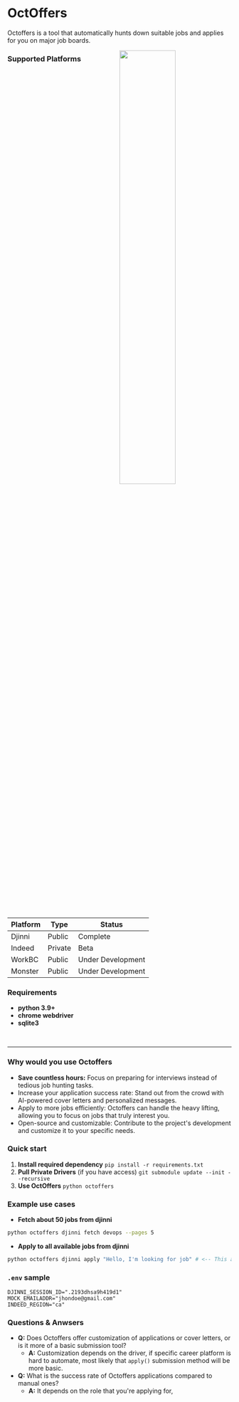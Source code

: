 # OctOffers
Octoffers is a tool that automatically hunts down suitable jobs and applies for you on major job boards.


<img src="./.assets/octoffers_mascot.png" align="right" width="50%">

### Supported Platforms
| Platform | Type    | Status            |
|----------|---------|-------------------|
| Djinni   | Public  | Complete          |
| Indeed   | Private | Beta              |
| WorkBC   | Public  | Under Development |
| Monster  | Public  | Under Development |

### Requirements
- **python 3.9+**
- **chrome webdriver**
- **sqlite3**

<br>
<hr>

### Why would you use Octoffers

- **Save countless hours:** Focus on preparing for interviews instead of tedious job hunting tasks.
- Increase your application success rate: Stand out from the crowd with AI-powered cover letters and personalized messages.
- Apply to more jobs efficiently: Octoffers can handle the heavy lifting, allowing you to focus on jobs that truly interest you.
- Open-source and customizable: Contribute to the project's development and customize it to your specific needs.

### Quick start
1) **Install required dependency**
`pip install -r requirements.txt`
2) **Pull Private Drivers** (if you have access)
`git submodule update --init --recursive`
3) **Use OctOffers**
`python octoffers`

### Example use cases
- **Fetch about 50 jobs from djinni**
```bash
python octoffers djinni fetch devops --pages 5
```
- **Apply to all available jobs from djinni**
```bash
python octoffers djinni apply "Hello, I'm looking for job" # <-- This argument stands for cover letter
```

### `.env` sample
```env
DJINNI_SESSION_ID=".2193dhsa9h419d1"
MOCK_EMAILADDR="jhondoe@gmail.com"
INDEED_REGION="ca"
```

### Questions & Anwsers
- **Q:** Does Octoffers offer customization of applications or cover letters, or is it more of a basic submission tool?
    - **A:** Customization depends on the driver, if specific career platform is hard to automate, most likely that `apply()` submission method will be more basic.
- **Q:** What is the success rate of Octoffers applications compared to manual ones?
    - **A:** It depends on the role that you're applying for,
